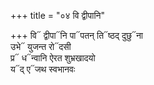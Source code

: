 +++
title = "०४ वि द्वीपानि"

+++
वि᳓ द्वीपा᳓नि पा᳓पतन् ति᳓ष्ठद् दुछु᳓ना  
उभे᳓ युजन्त रो᳓दसी  
प्र᳓ ध᳓न्वानि ऐरत शुभ्रखादयो  
य᳓द् ए᳓जथ स्वभानवः